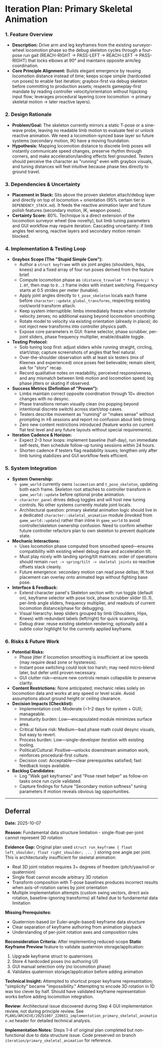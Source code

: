 # Iteration Plan: Primary Skeletal Animation

### 1. Feature Overview

* **Description:** Drive arm and leg keyframes from the existing surveyor-wheel locomotion phase so the debug skeleton cycles through a four-pose run gait (REACH-RIGHT → PASS-LEFT → REACH-LEFT → PASS-RIGHT) that locks elbows at 90° and maintains opposite arm/leg coordination.
* **Core Principle Alignment:** Builds elegant emergence by reusing locomotion distance instead of time; keeps scope simple (hardcoded run poses) to enable fast iteration; graybox-first via debug skeleton before committing to production assets; respects gameplay-first mandate by reading controller velocity/orientation without hijacking input flow; leverages procedural layering (core locomotion → primary skeletal motion → later reactive layers).

### 2. Design Rationale

* **Problem/Goal:** The skeleton currently mirrors a static T-pose or a sine-wave probe, leaving no readable limb motion to evaluate feel or unlock reactive animation. We need a locomotion-synced base layer so future systems (secondary motion, IK) have a moving foundation.
* **Hypothesis:** Mapping locomotion distance to discrete limb poses will instantly communicate speed changes, preserve rhythm through corners, and make acceleration/landing effects feel grounded. Testers should perceive the character as "running" even with graybox visuals, and tuning distances will feel intuitive because phase ties directly to ground travel.

### 3. Dependencies & Uncertainty

* **Placement in Stack:** Sits above the proven skeleton attach/debug layer and directly on top of locomotion + orientation (95% certain tier in `DEPENDENCY_STACK.md`). It feeds the reactive animation layer and future polish features (secondary motion, IK, weapon poses).
* **Certainty Score:** 80%. Technique is a direct extension of the locomotion surveyor wheel (low novelty), but limb tuning parameters and GUI workflow may require iteration. Cascading uncertainty: if limb angles feel wrong, reactive layers and secondary motion remain blocked.

### 4. Implementation & Testing Loop

* **Graybox Scope (The "Stupid Simple Core"):**
  * Author a `struct keyframe` with six joint angles (shoulders, hips, knees) and a fixed array of four run poses derived from the feature brief.
  * Compute locomotion phase as `(distance_traveled * frequency) % 1.0f`, then map to `0..3` frame index with instant switching. Frequency starts at 0.5 strides per meter (tunable).
  * Apply joint angles directly to `t_pose_skeleton` locals each frame before `character::update_global_transforms`, respecting existing root/world transform attach.
  * Keep system interruptible: limbs immediately freeze when controller velocity zeroes; no additional easing beyond locomotion smoothing.
  * Rotate model to velocity via existing orientation (already in place); do not inject new transforms into controller physics path.
  * Expose core parameters in GUI: frame selector, phase scrubber, per-joint sliders, phase frequency multiplier, enable/disable toggle.
* **Testing Protocol:**
  * Solo tuning loop first: adjust sliders while running straight, circling, start/stop; capture screenshots of angles that feel natural.
  * Over-the-shoulder observation with at least six testers (mix of Kleenex and experienced) once poses feel believable; remain silent, ask for "story" recap.
  * Record qualitative notes on readability, perceived responsiveness, and any mismatch between limb motion and locomotion speed; log phase jitters or skating if observed.
* **Success Metrics (Definition of "Proven"):**
  * Limbs maintain correct opposite coordination through 10+ direction changes with no desync.
  * Phase transitions remain visually clean (no popping beyond intentional discrete switch) across start/stop cases.
  * Testers describe movement as "running" or "makes sense" without prompting in ≥6 sessions and report no confusion about limb timing.
  * Zero new content restrictions introduced (feature works on current flat test level and any future layouts without special requirements).
* **Iteration Cadence & Horizon:**
  * Expect 2–3 hour loops: implement baseline (half-day), run immediate self-tests, then schedule follow-up tuning sessions within 24 hours.
  * Shorten cadence if testers flag readability issues; lengthen only after limb tuning stabilizes and GUI workflow feels efficient.

### 5. System Integration

* **System Ownership:**
  * `game_world` currently owns `locomotion` and `t_pose_skeleton`, updating both each frame. Skeleton root attaches to controller transform in `game_world::update` before optional probe animation.
  * `character_panel` drives debug toggles and will host new tuning controls. No other systems currently mutate joint locals.
  * Architectural question: primary skeletal animation logic should live in a dedicated `character::skeletal_animation` module (invoked from `game_world::update`) rather than inline in `game_world` to avoid controller/skeleton ownership confusion. Need to confirm whether future controller refactors plan to own skeleton to prevent duplicate state.
* **Mechanic Interactions:**
  * Uses locomotion phase computed from smoothed speed—ensures compatibility with existing wheel debug draw and acceleration tilt.
  * Must play nicely with landing spring/tilt matrices: order of operations should remain `root -> spring/tilt -> skeletal joints` so reactive offsets stack cleanly.
  * Future emergence: secondary motion can read pose deltas; IK foot placement can overlay onto animated legs without fighting base pose.
* **Interface & Feedback:**
  * Extend character panel's Skeleton section with: run toggle (default on), keyframe selector with pose lock, phase scrubber slider (0..1), per-limb angle sliders, frequency multiplier, and readouts of current locomotion distance/phase for debugging.
  * Visual hierarchy: keep sliders grouped by limb (Shoulders, Hips, Knees) with redundant labels (left/right) for quick scanning.
  * Debug draw: reuse existing skeleton rendering; optionally add a subtle color highlight for the currently applied keyframe.

### 6. Risks & Future Work

* **Potential Risks:**
  * Phase jitter if locomotion smoothing is insufficient at low speeds (may require dead zone or hysteresis).
  * Instant pose switching could look too harsh; may need micro-blend later, but defer until proven necessary.
  * GUI clutter risk—ensure new controls remain collapsible to preserve clarity.
* **Content Restrictions:** None anticipated; mechanic relies solely on locomotion data and works at any speed or level scale. Avoid assumptions about ground height or ceiling clearance.
* **Decision Impacts (Checklist):**
  * Implementation cost: Moderate (~1–2 days for system + GUI); manageable.
  * Immaturity burden: Low—encapsulated module minimizes surface area.
  * Critical failure risk: Medium—bad phase math could desync visuals, but easy to revert.
  * Process burden: Low—single-developer iteration with existing tooling.
  * Political/Cultural: Positive—unlocks downstream animation work, reinforces procedural-first culture.
  * Decision cost: Acceptable—clear prerequisites satisfied; fast feedback loops available.
* **Backlog Candidates:**
  * Log "Walk gait keyframes" and "Pose reset helper" as follow-on tasks once run cycle validated.
  * Capture findings for future "Secondary motion softness" tuning parameters if motion reveals obvious lag opportunities.

---

## Deferral

**Date:** 2025-10-07

**Reason:** Fundamental data structure limitation - single-float-per-joint cannot represent 3D rotation

**Evidence Gap:** Original plan used `struct run_keyframe { float left_shoulder; float right_shoulder; ... }` storing one angle per joint. This is architecturally insufficient for skeletal animation:
- Real 3D joint rotation requires 3+ degrees of freedom (pitch/yaw/roll or quaternion)
- Single float cannot encode arbitrary 3D rotation
- Transform composition with T-pose baselines produces incorrect results when axis-of-rotation varies by joint orientation
- Multiple implementation attempts (custom swing vectors, direct axis rotation, baseline-ignoring transforms) all failed due to fundamental data limitation

**Missing Prerequisites:**
- Quaternion-based (or Euler-angle-based) keyframe data structure
- Clear separation of keyframe authoring from animation playback
- Understanding of per-joint rotation axes and composition rules

**Reconsideration Criteria:** After implementing reduced-scope **Static Keyframe Preview** feature to validate quaternion storage/application:
1. Upgrade keyframe struct to quaternions
2. Store 4 hardcoded poses (no authoring UI)
3. GUI manual selection only (no locomotion phase)
4. Validates quaternion storage/application before adding animation

**Technical Insight:** Attempted to shortcut proper keyframe representation; "simplicity" became "impossibility." Attempting to encode 3D rotation in 1D was too clever by half. Should have validated keyframe representation works before adding locomotion integration.

**Review:** Architectural issue discovered during Step 4 GUI implementation review, not during principle review. See `PLANS/ARCHIVE/20251007_220651_implementation_primary_skeletal_animation.md` header for detailed technical analysis.

**Implementation Notes:** Steps 1-4 of original plan completed but non-functional due to data structure issue. Code preserved on branch `iteration/primary_skeletal_animation` for reference.
